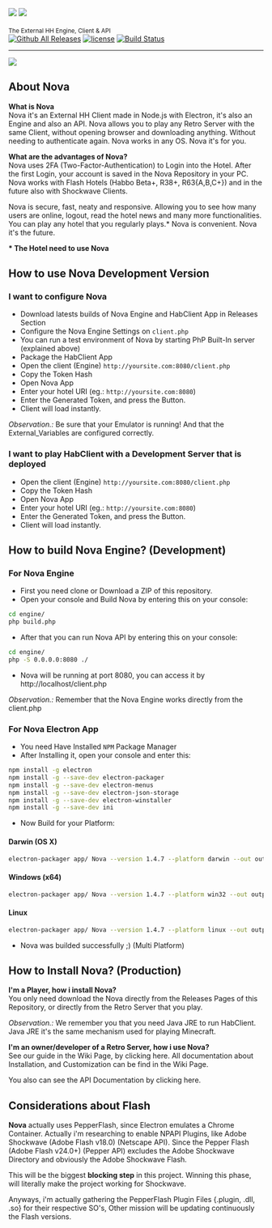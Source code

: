 <sub>![](https://github.com/sant0ro/Nova/raw/master/docs/Beta.gif) ![](https://github.com/sant0ro/Nova/raw/master/docs/Rat.png)</sub>
------------------------------------------
<sup>The External HH Engine, Client & API</sup><br/>
[![Github All Releases](https://img.shields.io/github/downloads/sant0ro/habclient/total.svg)]() [![license](https://img.shields.io/github/license/mashape/apistatus.svg)]() [![Build Status](https://travis-ci.org/sant0ro/habclient.svg?branch=master)](https://travis-ci.org/sant0ro/habclient)

<hr>

![](https://github.com/sant0ro/Nova/raw/master/Welcome.png)

<h2>About Nova</h2>

<b>What is Nova</b><br/>
Nova it's an External HH Client made in Node.js with Electron, it's also an Engine and also an API. Nova allows you to play any Retro Server with the same Client, without opening browser and downloading anything. Without needing to authenticate again. Nova works in any OS. Nova it's for you.

<b>What are the advantages of Nova?</b><br/>
Nova uses 2FA (Two-Factor-Authentication) to Login into the Hotel. After the first Login, your account is saved in the Nova Repository in your PC. Nova works with Flash Hotels (Habbo Beta+, R38+, R63{A,B,C+}) and in the future also with Shockwave Clients.

Nova is secure, fast, neaty and responsive. Allowing you to see how many users are online, logout, read the hotel news and many more functionalities. You can play any hotel that you regularly plays.* Nova is convenient. Nova it's the future.

__* The Hotel need to use Nova__

<h2>How to use Nova Development Version</h2>

<h3>I want to configure Nova</h3>

* Download latests builds of Nova Engine and HabClient App in Releases Section
* Configure the Nova Engine Settings on `client.php`
* You can run a test environment of Nova by starting PhP Built-In server (explained above)
* Package the HabClient App
* Open the client (Engine) `http://yoursite.com:8080/client.php`
* Copy the Token Hash
* Open Nova App
* Enter your hotel URI (eg.: `http://yoursite.com:8080`)
* Enter the Generated Token, and press the Button.
* Client will load instantly.

_Observation.:_ Be sure that your Emulator is running! And that the External_Variables are configured correctly.

<h3>I want to play HabClient with a Development Server that is deployed</h3>

* Open the client (Engine) `http://yoursite.com:8080/client.php`
* Copy the Token Hash
* Open Nova App
* Enter your hotel URI (eg.: `http://yoursite.com:8080`)
* Enter the Generated Token, and press the Button.
* Client will load instantly.

<h2>How to build Nova Engine? (Development)</h2>

<h3>For Nova Engine</h3>

* First you need clone or Download a ZIP of this repository.
* Open your console and Build Nova by entering this on your console:

```bash
cd engine/
php build.php
```

* After that you can run Nova API by entering this on your console:

```bash
cd engine/
php -S 0.0.0.0:8080 ./
```

* Nova will be running at port 8080, you can access it by http://localhost/client.php

_Observation.:_ Remember that the Nova Engine works directly from the client.php

<h3>For Nova Electron App</h3>

* You need Have Installed `NPM` Package Manager
* After Installing it, open your console and enter this:

```bash
npm install -g electron
npm install -g --save-dev electron-packager
npm install -g --save-dev electron-menus
npm install -g --save-dev electron-json-storage
npm install -g --save-dev electron-winstaller
npm install -g --save-dev ini
```

* Now Build for your Platform:

<h4>Darwin (OS X)</h4>

```bash
electron-packager app/ Nova --version 1.4.7 --platform darwin --out output/ --icon app/icon.icns
```

<h4>Windows (x64)</h4>

```bash
electron-packager app/ Nova --version 1.4.7 --platform win32 --out output/ --icon app/icon.ico
```

<h4>Linux</h4>

```bash
electron-packager app/ Nova --version 1.4.7 --platform linux --out output/
```

* Nova was builded successfully ;) (Multi Platform)

<h2>How to Install Nova? (Production)</h2>

<b>I'm a Player, how i install Nova?</b><br/>
You only need download the Nova directly from the Releases Pages of this Repository, or directly from the Retro Server that you play. 

_Observation.:_ We remember you that you need Java JRE to run HabClient. Java JRE it's the same mechanism used for playing Minecraft.

<b>I'm an owner/developer of a Retro Server, how i use Nova?</b><br/>
See our guide in the Wiki Page, by clicking here. All documentation about Installation, and Customization can be find in the Wiki Page.

You also can see the API Documentation by clicking here.

<h2>Considerations about Flash</h2>

**Nova** actually uses PepperFlash, since Electron emulates a Chrome Container. Actually i'm researching to enable NPAPI Plugins, like Adobe Shockwave (Adobe Flash v18.0) (Netscape API). Since the Pepper Flash (Adobe Flash v24.0+) (Pepper API) excludes the Adobe Shockwave Directory and obviously the Adobe Shockwave Flash.

This will be the biggest **blocking step** in this project. Winning this phase, will literally make the project working for Shockwave.

Anyways, i'm actually gathering the PepperFlash Plugin Files {.plugin, .dll, .so} for their respective SO's, Other mission will be updating continuously the Flash versions.

